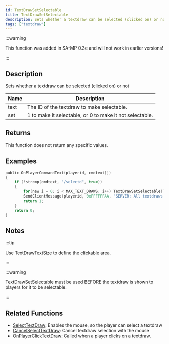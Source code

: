 ```yaml
---
id: TextDrawSetSelectable
title: TextDrawSetSelectable
description: Sets whether a textdraw can be selected (clicked on) or not.
tags: ["textdraw"]
---
```


:::warning

This function was added in SA-MP 0.3e and will not work in earlier versions!

:::

## Description

Sets whether a textdraw can be selected (clicked on) or not

| Name | Description                                              |
| ---- | -------------------------------------------------------- |
| text | The ID of the textdraw to make selectable.               |
| set  | 1 to make it selectable, or 0 to make it not selectable. |

## Returns

This function does not return any specific values.

## Examples

```c
public OnPlayerCommandText(playerid, cmdtext[])
{
    if (!strcmp(cmdtext, "/selectd", true))
    {
        for(new i = 0; i < MAX_TEXT_DRAWS; i++) TextDrawSetSelectable(Text:i, 1);
        SendClientMessage(playerid, 0xFFFFFFAA, "SERVER: All textdraws can be selected now!");
        return 1;
    }
    return 0;
}
```

## Notes

:::tip

Use TextDrawTextSize to define the clickable area.

:::

:::warning

TextDrawSetSelectable must be used BEFORE the textdraw is shown to players for it to be selectable.

:::

## Related Functions

- [SelectTextDraw](SelectTextDraw): Enables the mouse, so the player can select a textdraw
- [CancelSelectTextDraw](CancelSelectTextDraw): Cancel textdraw selection with the mouse
- [OnPlayerClickTextDraw](../callbacks/OnPlayerClickTextDraw): Called when a player clicks on a textdraw.
